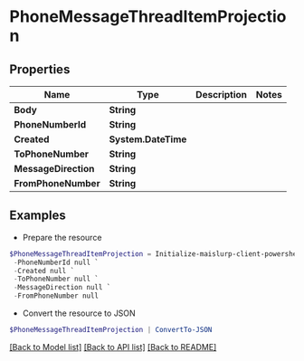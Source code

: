 # PhoneMessageThreadItemProjection
## Properties

Name | Type | Description | Notes
------------ | ------------- | ------------- | -------------
**Body** | **String** |  | 
**PhoneNumberId** | **String** |  | 
**Created** | **System.DateTime** |  | 
**ToPhoneNumber** | **String** |  | 
**MessageDirection** | **String** |  | 
**FromPhoneNumber** | **String** |  | 

## Examples

- Prepare the resource
```powershell
$PhoneMessageThreadItemProjection = Initialize-maislurp-client-powershellPhoneMessageThreadItemProjection  -Body null `
 -PhoneNumberId null `
 -Created null `
 -ToPhoneNumber null `
 -MessageDirection null `
 -FromPhoneNumber null
```

- Convert the resource to JSON
```powershell
$PhoneMessageThreadItemProjection | ConvertTo-JSON
```

[[Back to Model list]](../README#documentation-for-models) [[Back to API list]](../README#documentation-for-api-endpoints) [[Back to README]](../README)

